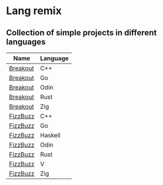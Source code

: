 # Lang remix
## Collection of simple projects in different languages
| Name | Language |
|------|----------|
| [Breakout](./breakout_cxx) | C++ |
| [Breakout](./breakout_go) | Go |
| [Breakout](./breakout_odin) | Odin |
| [Breakout](./breakout_rust) | Rust |
| [Breakout](./breakout_zig) | Zig |
| [FizzBuzz](./fizzbuzz_cxx) | C++ |
| [FizzBuzz](./fizzbuzz_go) | Go |
| [FizzBuzz](./fizzbuzz_haskell) | Haskell |
| [FizzBuzz](./fizzbuzz_odin) | Odin |
| [FizzBuzz](./fizzbuzz_rust) | Rust |
| [FizzBuzz](./fizzbuzz_v) | V |
| [FizzBuzz](./fizzbuzz_zig) | Zig |
